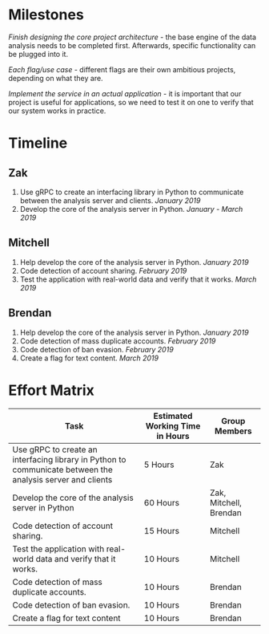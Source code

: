 # Milestones

*Finish designing the core project architecture* - the base engine of the data analysis needs to be completed first. Afterwards, specific functionality can be plugged into it.

*Each flag/use case* - different flags are their own ambitious projects, depending on what they are.

*Implement the service in an actual application* - it is important that our project is useful for applications, so we need to test it on one to verify that our system works in practice.

# Timeline

## Zak

1. Use gRPC to create an interfacing library in Python to communicate between the analysis server and clients. *January 2019*
2. Develop the core of the analysis server in Python. *January - March 2019*

## Mitchell

1. Help develop the core of the analysis server in Python. *January 2019*
2. Code detection of account sharing. *February 2019*
3. Test the application with real-world data and verify that it works. *March 2019*

## Brendan

1. Help develop the core of the analysis server in Python. *January 2019*
2. Code detection of mass duplicate accounts. *February 2019*
3. Code detection of ban evasion. *February 2019*
4. Create a flag for text content. *March 2019*

# Effort Matrix


| Task | Estimated Working Time in Hours | Group Members |
|-------|-------|-------|
|Use gRPC to create an interfacing library in Python to communicate between the analysis server and clients | 5 Hours | Zak|
|Develop the core of the analysis server in Python|60 Hours|Zak, Mitchell, Brendan |
|Code detection of account sharing.| 15 Hours | Mitchell |
|Test the application with real-world data and verify that it works.| 10 Hours | Mitchell |
| Code detection of mass duplicate accounts. | 10 Hours | Brendan|
| Code detection of ban evasion. | 10 Hours | Brendan| 
| Create a flag for text content | 10 Hours | Brendan | 

